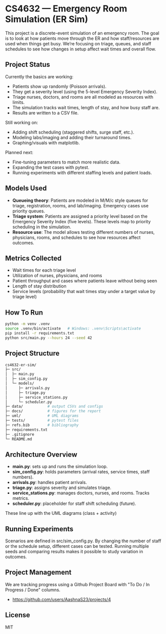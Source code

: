 # CS4632 — Emergency Room Simulation (ER Sim)

This project is a discrete-event simulation of an emergency room. The goal is to look at how patients move through the ER and how staff/resources are used when things get busy. We’re focusing on triage, queues, and staff schedules to see how changes in setup affect wait times and overall flow.

## Project Status
Currently the basics are working:
- Patients show up randomly (Poisson arrivals).
- They get a severity level (using the 5-level Emergency Severity Index).
- Triage nurses, doctors, and rooms are all modeled as resources with limits.
- The simulation tracks wait times, length of stay, and how busy staff are.
- Results are written to a CSV file.

Still working on:
- Adding shift scheduling (staggered shifts, surge staff, etc.).  
- Modeling labs/imaging and adding their turnaround times.  
- Graphing/visuals with matplotlib.

Planned next:
- Fine-tuning parameters to match more realistic data.  
- Expanding the test cases with pytest.  
- Running experiments with different staffing levels and patient loads.

## Models Used
- **Queueing theory**: Patients are modeled in M/M/c style queues for triage, registration, rooms, and lab/imaging. Emergency cases use priority queues.  
- **Triage system**: Patients are assigned a priority level based on the Emergency Severity Index (five levels). These levels map to priority scheduling in the simulation.  
- **Resource use**: The model allows testing different numbers of nurses, physicians, rooms, and schedules to see how resources affect outcomes.  

## Metrics Collected
- Wait times for each triage level  
- Utilization of nurses, physicians, and rooms  
- Patient throughput and cases where patients leave without being seen  
- Length of stay distribution  
- Service levels (probability that wait times stay under a target value by triage level)  

## How To Run
```bash
python -m venv .venv
source .venv/bin/activate   # Windows: .venv\Scripts\activate
pip install -r requirements.txt
python src/main.py --hours 24 --seed 42
```

## Project Structure
```bash
cs4632-er-sim/
├─ src/
│  ├─ main.py
│  ├─ sim_config.py
│  └─ models/
│     ├─ arrivals.py
│     ├─ triage.py
│     ├─ service_stations.py
│     └─ scheduler.py
├─ data/           # output CSVs and configs
├─ docs/           # figures for the report
├─ uml/            # UML diagrams
├─ tests/          # pytest files
├─ refs.bib        # bibliography
├─ requirements.txt
├─ .gitignore
└─ README.md
```
## Architecture Overview
- **main.py**: sets up and runs the simulation loop.
- **sim_config.py**: holds parameters (arrival rates, service times, staff numbers).
- **arrivals.py**: handles patient arrivals.
- **triage.py**: assigns severity and simulates triage.
- **service_stations.py**: manages doctors, nurses, and rooms. Tracks metrics.
- **scheduler.py**: placeholder for staff shift scheduling (future).
  
These line up with the UML diagrams (class + activity)

## Running Experiments
Scenarios are defined in src/sim_config.py. By changing the number of staff or the schedule setup, different cases can be tested. Running multiple seeds and comparing results makes it possible to study variation in outcomes.

## Project Management
We are tracking progress using a Github Project Board with "To Do / In Progress / Done" columns. 
- https://github.com/users/AashnaS23/projects/4

## License
MIT
